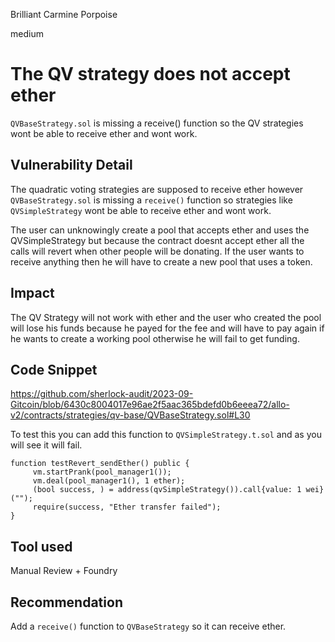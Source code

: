 Brilliant Carmine Porpoise

medium

# The QV strategy does not accept ether

`QVBaseStrategy.sol` is missing a receive() function so the QV strategies wont be able to receive ether and wont work. 

## Vulnerability Detail

The quadratic voting strategies are supposed to receive ether however `QVBaseStrategy.sol` is missing a `receive()` function so strategies like `QVSimpleStrategy` wont be able to receive ether and wont work. 

The user can unknowingly create a pool that accepts ether and uses the QVSimpleStrategy but because the contract doesnt accept ether all the calls will revert when other people will be donating. If the user wants to receive anything then he will have to create a new pool that uses a token.

## Impact

The QV Strategy will not work with ether and the user who created the pool will lose his funds because he payed for the fee and will have to pay again if he wants to create a working pool otherwise he will fail to get funding.

## Code Snippet

https://github.com/sherlock-audit/2023-09-Gitcoin/blob/6430c8004017e96ae2f5aac365bdefd0b6eeea72/allo-v2/contracts/strategies/qv-base/QVBaseStrategy.sol#L30

To test this you can add this function to `QVSimpleStrategy.t.sol` and as you will see it will fail. 

```solidity
function testRevert_sendEther() public {
     vm.startPrank(pool_manager1());
     vm.deal(pool_manager1(), 1 ether);
     (bool success, ) = address(qvSimpleStrategy()).call{value: 1 wei}("");
     require(success, "Ether transfer failed");
}

```


## Tool used

Manual Review + Foundry

## Recommendation


Add a `receive()` function to `QVBaseStrategy` so it can receive ether.